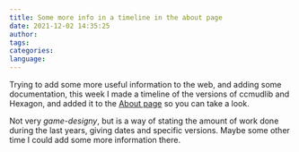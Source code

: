```yaml
---
title: Some more info in a timeline in the about page
date: 2021-12-02 14:35:25
author:
tags:
categories:
language:
---
```


Trying to add some more useful information to the web, and adding some documentation, this week I made a timeline of the versions of ccmudlib and Hexagon, and added it to the [About page](/about) so you can take a look.

Not very _game-designy_, but is a way of stating the amount of work done during the last years, giving dates and specific versions. Maybe some other time I could add some more information there.
